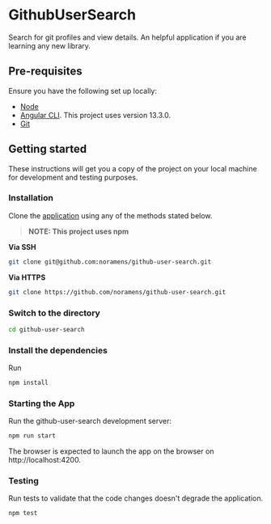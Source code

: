 # GithubUserSearch

Search for git profiles and view details. An helpful application if you are learning any new library.

## Pre-requisites

Ensure you have the following set up locally:

- [Node](https://nodejs.org)
- [Angular CLI](https://github.com/angular/angular-cli). This project uses version 13.3.0.
- [Git](https://www.atlassian.com/git/tutorials/install-git)

## Getting started

These instructions will get you a copy of the project on your local machine for development and testing purposes.

### Installation

Clone the [application](https://github.com/noramens/github-user-search.git) using any of the methods stated below.

> **NOTE: This project uses npm**

**Via SSH**

```sh
git clone git@github.com:noramens/github-user-search.git
```

**Via HTTPS**

```sh
git clone https://github.com/noramens/github-user-search.git
```

### Switch to the directory

```sh
cd github-user-search
```

### Install the dependencies

Run

```sh
npm install
```

### Starting the App

Run the github-user-search development server:

```sh
npm run start
```

The browser is expected to launch the app on the browser on http://localhost:4200.

### Testing

Run tests to validate that the code changes doesn't degrade the application.

```sh
npm test
```

